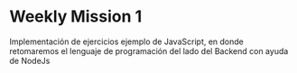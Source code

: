 # Weekly Mission 1

Implementación de ejercicios ejemplo de JavaScript, en donde retomaremos el lenguaje de programación del lado del Backend con ayuda de NodeJs
